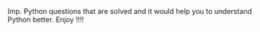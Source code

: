 Imp. Python questions that are solved and it would help you to understand Python better.
Enjoy !!!!
